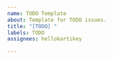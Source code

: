 ```yaml
---
name: TODO Template
about: Template for TODO issues.
title: "[TODO] "
labels: TODO
assignees: hellokartikey

---
```



